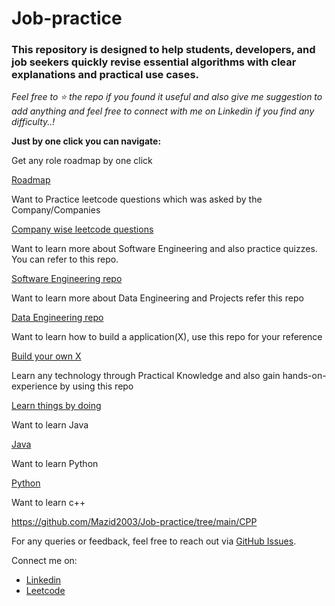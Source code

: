 # Job-practice

### This repository is designed to help students, developers, and job seekers quickly revise essential algorithms with clear explanations and practical use cases.

*Feel free to ⭐ the repo if you found it useful and also give me suggestion to add anything and feel free to connect with me on Linkedin if you find any difficulty..!*

**Just by one click you can navigate:**

Get any role roadmap by one click

[Roadmap](https://github.com/Mazid2003/-Study-material)

Want to Practice leetcode questions which was asked by the Company/Companies

[Company wise leetcode questions](https://github.com/Mazid2003/leetcode-company-wise-problems-2022)

Want to learn more about Software Engineering and also practice quizzes. You can refer to this repo.

[Software Engineering repo](https://github.com/Amey-Thakur/SOFTWARE-ENGINEERING-AND-SOFTWARE-ENGINEERING-LAB)

Want to learn more about Data Engineering and Projects refer this repo

[Data Engineering repo](https://github.com/san089/Udacity-Data-Engineering-Projects)

Want to learn how to build a application(X), use this repo for your reference

[Build your own X](https://github.com/codecrafters-io/build-your-own-x)

Learn any technology through Practical Knowledge and also gain hands-on-experience by using this repo

[Learn things by doing](https://github.com/practical-tutorials/project-based-learning)

Want to learn Java 

[Java](https://github.com/Mazid2003/Job-practice/tree/main/Java)

Want to learn Python 

[Python](https://github.com/Mazid2003/Job-practice/tree/main/Python/)

Want to learn c++

https://github.com/Mazid2003/Job-practice/tree/main/CPP

For any queries or feedback, feel free to reach out via [GitHub Issues](https://github.com/Mazid2003/Job-practice/issues).

Connect me on:

- [Linkedin](https://www.linkedin.com/in/mohammadmazid)
- [Leetcode](https://leetcode.com/u/mazidmd)
